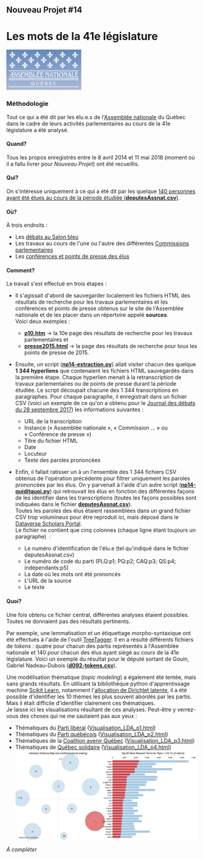 ## Nouveau Projet #14
# Les mots de la 41e législature
![](assnat.png)
### Méthodologie

Tout ce qui a été dit par les élu.e.s de l'[Assemblée nationale](http://www.assnat.qc.ca/fr/index.html) du Québec dans le cadre de leurs activités parlementaires au cours de la 41e législature a été analysé.

#### Quand?
Tous les propos enregistrés entre le 8 avril 2014 et 11 mai 2018 (moment où il a fallu livrer pour *Nouveau Projet*) ont été recueillis.

#### Qui?
On s'intéresse uniquement à ce qui a été dit par les quelque [140 personnes ayant été élues au cours de la période étudiée (**deputesAssnat.csv**)](deputesAssnat.csv).

#### Où?
À trois endroits&nbsp;:
* Les [débats au Salon bleu](http://www.assnat.qc.ca/fr/travaux-parlementaires/assemblee-nationale/41-1/index.html)
* Les travaux au cours de l'une ou l'autre des différentes [Commissions parlementaires](http://www.assnat.qc.ca/fr/travaux-parlementaires/commissions/index.html)
* Les [conférences et points de presse des élus](http://www.assnat.qc.ca/fr/actualites-salle-presse/conferences-points-presse/index.html)

#### Comment?
Le travail s'est effectué en trois étapes&nbsp;:

* Il s'agissait d'abord de sauvegarder localement les fichiers HTML des résultats de recherche pour les travaux parlementaires et les conférences et points de presse obtenus sur le site de l'Assemblée nationale et de les placer dans un répertoire appelé **sources**.
<br>Voici deux exemples&nbsp;:
  * [**p10.htm**](p10.htm) -> la 10e page des résultats de recherche pour les travaux parlementaires et
  * [**presse2015.html**](presse2015.html) -> la page des résultats de recherche pour tous les points de presse de 2015.

* Ensuite, un script ([**np14-extraction.py**](np14-extraction.py)) allait visiter chacun des quelque **1&nbsp;344 hyperliens** que contenaient les fichiers HTML sauvegardés dans la première étape. Chaque hyperlien menait à la retranscription de travaux parlementaires ou de points de presse durant la période étudiée. Le script découpait chacune des 1&nbsp;344 transcriptions en paragraphes. Pour chaque paragraphe, il enregistrait dans un fichier CSV (voici un exemple de ce qu'on a obtenu pour le [Journal des débats du 28 septembre 2017](20170928-assemblee-nationale.csv)) les informations suivantes&nbsp;:
  * URL de la transcription
  * Instance («&nbsp;Assemblée nationale&nbsp;», «&nbsp;Commission&nbsp;...&nbsp;» ou «&nbsp;Conférence de presse&nbsp;»)
  * Titre du fichier HTML
  * Date
  * Locuteur
  * Texte des paroles prononcées

* Enfin, il fallait ratisser un à un l'ensemble des 1&nbsp;344 fichiers CSV obtenus de l'opération précédente pour filtrer uniquement les paroles prononcées par les élus. On y parvenait à l'aide d'un autre script ([**np14-quiditquoi.py**](np14-quiditquoi.py)) qui retrouvait les élus en fonction des différentes façons de les identifier dans les transcriptions (toutes les façons possibles sont indiquées dans le fichier [**deputesAssnat.csv**](deputesAssnat.csv)).<br>
Toutes les paroles des élus étaient rassemblées dans un grand fichier CSV trop volumineux pour être reproduit ici, mais déposé dans le [Dataverse Scholars Portal](https://dataverse.scholarsportal.info/dataverse/assnat-41e-legislature-quebec).<br>
Le fichier ne contient que cinq colonnes (chaque ligne étant toujours un paragraphe) &nbsp;:
  * Le numéro d'identification de l'élu.e (tel qu'indiqué dans le fichier deputesAssnat.csv)
  * Le numéro de code du parti (PLQ:p1; PQ:p2; CAQ:p3; QS:p4; indépendants:p5)
  * La date où les mots ont été prononcés
  * L'URL de la source
  * Le texte

#### Quoi?
Une fois obtenu ce fichier central, différentes analyses étaient possibles. Toutes ne donnaient pas des résultats pertinents.

Par exemple, une lemmatisation et un étiquettage morpho-syntaxique ont été effectués à l'aide de l'outil [TreeTagger](http://www.cis.uni-muenchen.de/~schmid/tools/TreeTagger/). Il en a résulté différents fichiers de *tokens*&nbsp;: quatre pour chacun des partis représentés à l'Assemblée nationale et 140 pour chacun des élus ayant siégé au cours de la 41e législature. Voici un exemple du résultat pour le député sortant de Gouin, Gabriel Nadeau-Dubois ([**d092-tokens.csv**](d092-tokens.csv)).

Une modélisation thématique (*topic modeling*) a également été tentée, mais sans grands résultats. En utilisant la bibliothèque python d'apprentissage machine [Scikit Learn](http://scikit-learn.org/stable/), notamment l'[allocation de Dirichlet latente](https://fr.wikipedia.org/wiki/Allocation_de_Dirichlet_latente), il a été possible d'identifier les 10 thèmes les plus souvent abordés par les partis. Mais il était difficile d'identifier clairement ces thématiques.<br>
Je laisse ici les visualisations résultant de ces analyses. Peut-être y verrez-vous des choses qui ne me sautaient pas aux yeux&nbsp;:
* Thématiques du [Parti libéral](jhroy.ca/Visualisation_LDA_p1.html) ([Visualisation_LDA_p1.html](Visualisation_LDA_p1.html))
* Thématiques du [Parti québécois](jhroy.ca/Visualisation_LDA_p2.html) ([Visualisation_LDA_p2.html](Visualisation_LDA_p2.html))
* Thématiques de la [Coalition avenir Québec](jhroy.ca/Visualisation_LDA_p3.html) ([Visualisation_LDA_p3.html](Visualisation_LDA_p3.html))
* Thématiques de [Québec solidaire](jhroy.ca/Visualisation_LDA_p4.html) ([Visualisation_LDA_p4.html](Visualisation_LDA_p4.html))
![](topicsCAQ.png)

*À compléter*
